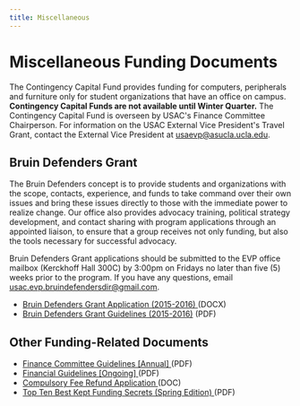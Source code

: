 ```yaml
---
title: Miscellaneous
---
```


# Miscellaneous Funding Documents

The Contingency Capital Fund provides funding for computers, peripherals
and furniture only for student organizations that have an office on
campus. **<span class="underline">Contingency Capital Funds are not
available until Winter Quarter.</span>** The Contingency Capital Fund is
overseen by USAC's Finance Committee Chairperson. For information on the
USAC External Vice President's Travel Grant, contact the External Vice
President at <usaevp@asucla.ucla.edu>.

## Bruin Defenders Grant

The Bruin Defenders concept is to provide students and organizations
with the scope, contacts, experience, and funds to take command over
their own issues and bring these issues directly to those with the
immediate power to realize change. Our office also provides advocacy
training, political strategy development, and contact sharing with
program applications through an appointed liaison, to ensure that a
group receives not only funding, but also the tools necessary for
successful advocacy.

Bruin Defenders Grant applications should be submitted to the EVP office
mailbox (Kerckhoff Hall 300C) by 3:00pm on Fridays no later than five
(5) weeks prior to the program. If you have any questions, email
<usac.evp.bruindefendersdir@gmail.com>.

-   [Bruin Defenders Grant Application
    (2015-2016) ](docs/bruindefendersgrantapplication.docx)  (DOCX)
-   [Bruin Defenders Grant Guidelines
    (2015-2016)](docs/bruindefendersgrantguidelines.pdf)  (PDF)

## Other Funding-Related Documents

-   [Finance Committee Guidelines
    \[Annual\] ](docs/Finance%20Committee%20Guidelines%202019-2020.pdf) (PDF)
-   [Financial Guidelines
    \[Ongoing\] ](docs/USA%20Financial%20Guidelines%20-%20UPDATED%206.27.19.pdf) (PDF)
-   [Compulsory Fee Refund
    Application ](docs/app_compulsory_refund.doc) (DOC)
-   [Top Ten Best Kept Funding Secrets (Spring
    Edition) ](docs/fundingsecrets.pdf) (PDF)
